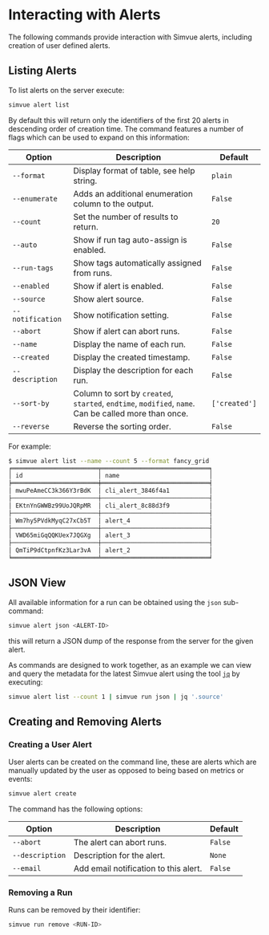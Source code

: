 # Interacting with Alerts
The following commands provide interaction with Simvue alerts, including creation of user defined alerts.

## Listing Alerts

To list alerts on the server execute:

```sh
simvue alert list
```

By default this will return only the identifiers of the first 20 alerts in descending order of creation time. The command
features a number of flags which can be used to expand on this information:

|**Option**    |**Description**|**Default**|
|------|-----------|-------|
|`--format`|Display format of table, see help string.|`plain`|
|`--enumerate`|Adds an additional enumeration column to the output.|`False`|
|`--count`|Set the number of results to return.|`20`|
|`--auto`|Show if run tag auto-assign is enabled.|`False`|
|`--run-tags`|Show tags automatically assigned from runs.|`False`|
|`--enabled`|Show if alert is enabled.|`False`|
|`--source`|Show alert source.|`False`|
|`--notification`|Show notification setting.|`False`|
|`--abort`|Show if alert can abort runs.|`False`|
|`--name`|Display the name of each run.|`False`|
|`--created`|Display the created timestamp.|`False`|
|`--description`|Display the description for each run.|`False`|
|`--sort-by`|Column to sort by `created`, `started`, `endtime`, `modified`, `name`.<br>Can be called more than once.|`['created']`|
|`--reverse`|Reverse the sorting order.|`False`|

For example:

```sh
$ simvue alert list --name --count 5 --format fancy_grid
╒════════════════════════╤══════════════════════════════╕
│ id                     │ name                         │
╞════════════════════════╪══════════════════════════════╡
│ mwuPeAmeCC3k366Y3rBdK  │ cli_alert_3846f4a1           │
├────────────────────────┼──────────────────────────────┤
│ EKtnYnGWWBz99UoJQRpMR  │ cli_alert_8c88d3f9           │
├────────────────────────┼──────────────────────────────┤
│ Wm7hy5PVdkMyqC27xCb5T  │ alert_4                      │
├────────────────────────┼──────────────────────────────┤
│ VWD65miGqQQKUex7JQGXg  │ alert_3                      │
├────────────────────────┼──────────────────────────────┤
│ QmTiP9dCtpnfKz3Lar3vA  │ alert_2                      │
╘════════════════════════╧══════════════════════════════╛
```

## JSON View
All available information for a run can be obtained using the `json` sub-command:

```sh
simvue alert json <ALERT-ID>
```

this will return a JSON dump of the response from the server for the given alert. 

As commands are designed to work together, as an example we can view and query the metadata for the latest Simvue alert using the tool [`jq`](https://jqlang.org/download/) by executing:

```sh
simvue alert list --count 1 | simvue run json | jq '.source'
```

## Creating and Removing Alerts


### Creating a User Alert

User alerts can be created on the command line, these are alerts which are manually updated by the user as opposed to being based on metrics or events:

```sh
simvue alert create
```

The command has the following options:

|**Option**|**Description**|**Default**|
|------|-----------|-------|
|`--abort`|The alert can abort runs.|`False`|
|`--description`|Description for the alert.|`None`|
|`--email`|Add email notification to this alert.|`False`|

### Removing a Run

Runs can be removed by their identifier:

```sh
simvue run remove <RUN-ID>
```
